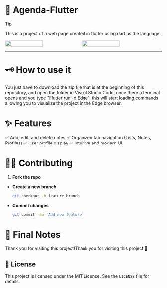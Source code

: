 # 🚀 Agenda-Flutter
> [!TIP]  
> This is a project of a web page created in flutter using dart as the language.

<div style="display: flex;">
  <img src="https://github.com/user-attachments/assets/f97c4851-d712-4475-900b-b41f09d4a41b" width="49%"></img>   
  <img src="https://github.com/user-attachments/assets/99164677-5620-4dbb-999f-7874391e5f4c" width="49%"></img> 
</div>

---

# 🗝 How to use it  
You just have to download the zip file that is at the beginning of this repository, and open the folder in Visual Studio Code, once there a terminal opens and you type "Flutter run -d Edge", this will start loading commands allowing you to visualize the project in the Edge browser.

# ✨ Features

✅ Add, edit, and delete notes
✅ Organized tab navigation (Lists, Notes, Profiles)
✅ User profile display
✅ Intuitive and modern UI

# 🐱‍👤 Contributing
1. **Fork the repo**
- **Create a new branch**
   ```bash
   git checkout -b feature-branch
- **Commit changes**
   ```bash
  git commit -am 'Add new feature'

# 🌠 Final Notes
Thank you for visiting this project!Thank you for visiting this project!🌌

## 📔 License
This project is licensed under the MIT License. See the `LICENSE` file for details.
